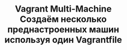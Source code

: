 <h1 align="center">
	<a  href="#vagrant" class="anchor" name="start"></a>
  Vagrant Multi-Machine<br />Создаём несколько преднастроенных машин используя один Vagrantfile
</h1>
